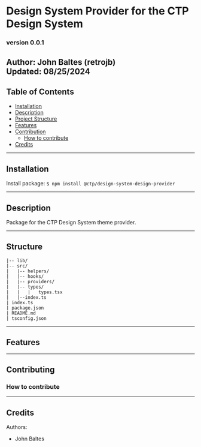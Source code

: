 # Design System Provider for the CTP Design System
### version 0.0.1

**Author:** John Baltes (retrojb) \
**Updated:** 08/25/2024
---

## Table of Contents
- [Installation](#Installation)
- [Description](#Description)
- [Project Structure](#structure)
- [Features](#features)
- [Contribution](#contributing)
    - [How to contribute](#how-to-contribute)
- [Credits](#credits)

---
## Installation

Install package: `$ npm install @ctp/design-system-design-provider`

---
## Description

Package for the CTP Design System theme provider. 

---
## Structure

```
|-- lib/
|-- src/
|   |-- helpers/
|   |-- hooks/
|   |-- providers/
|   |-- types/
|   |   |   types.tsx
|   |--index.ts
| index.ts
| package.json
| README.md
| tsconfig.json

```
---
## Features

---
## Contributing


### How to contribute

--- 

## Credits

Authors:
- John Baltes
